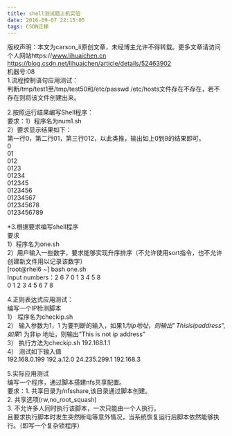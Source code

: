```yaml
---
title: shell测试题上机实验
date: 2016-09-07 22:15:05
tags: CSDN迁移
---
```

 版权声明：本文为carson_li原创文章，未经博主允许不得转载。更多文章请访问个人网站https://www.lihuaichen.cn https://blog.csdn.net/lihuaichen/article/details/52463902   
  机器号:08  
 1.流程控制语句应用测试：  
 判断/tmp/test1至/tmp/test50和/etc/passwd /etc/hosts文件存在不存在，若不存在则将该文件创建出来。  
  
  
 2.按照运行结果编写Shell程序：  
 要求：1）程序名为num1.sh  
 2）要求显示结果如下：  
 第一行0，第二行01，第三行012，以此类推，输出如上0到9的结果即可。  
 0  
 01  
 012  
 0123  
 01234  
 012345  
 0123456  
 01234567  
 012345678  
 0123456789  
  
  
 *3.根据要求编写shell程序  
 要求  
 1）程序名为one.sh  
 2）用户输入一些数字，要求能够实现升序排序（不允许使用sort指令，也不允许创建新文件用以记录该数字）  
 [root@rhel6 ~] bash one.sh  
 Input numbers：2 6 7 0 1 3 4 5 8  
 0 1 2 3 4 5 6 7 8  
  
  
 4.正则表达式应用测试：  
 编写一个IP检测脚本  
 1） 程序名为checkip.sh  
 2） 输入参数为$1，$1 为要判断的输入，如果$1 为ip 地址，则输出”This is ip address”,  
 如果$1 为非ip 地址，则输出”This is not ip address”  
 3） 执行方法为checkip.sh 192.168.1.1  
 4） 测试如下输入值  
 192.168.0.199 192.a.12.0 24.235.299.1 192.168.3  
  
  
 5.实际应用测试  
 编写一个程序，通过脚本搭建nfs共享配置。  
 要求：1. 共享目录为/nfsshare,该目录通过脚本创建。  
 2. 共享选项(rw,no_root_squash)  
 3. 不允许多人同时执行该脚本，一次只能由一个人执行。  
 且要求执行脚本时发生突然断电等意外情况，当系统恢复运行后脚本依然能够执行。（即写一个复杂锁程序）   
 